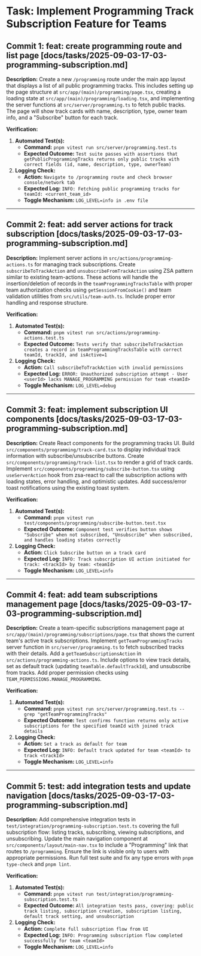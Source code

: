 # Task: Implement Programming Track Subscription Feature for Teams

## Commit 1: feat: create programming route and list page [docs/tasks/2025-09-03-17-03-programming-subscription.md]
**Description:**
Create a new `/programming` route under the main app layout that displays a list of all public programming tracks. This includes setting up the page structure at `src/app/(main)/programming/page.tsx`, creating a loading state at `src/app/(main)/programming/loading.tsx`, and implementing the server functions at `src/server/programming.ts` to fetch public tracks. The page will show track cards with name, description, type, owner team info, and a "Subscribe" button for each track.

**Verification:**
1.  **Automated Test(s):**
    *   **Command:** `pnpm vitest run src/server/programming.test.ts`
    *   **Expected Outcome:** `Test suite passes with assertions that getPublicProgrammingTracks returns only public tracks with correct fields (id, name, description, type, ownerTeam)`
2.  **Logging Check:**
    *   **Action:** `Navigate to /programming route and check browser console/network tab`
    *   **Expected Log:** `INFO: Fetching public programming tracks for teamId: <current_team_id>`
    *   **Toggle Mechanism:** `LOG_LEVEL=info in .env file`

---

## Commit 2: feat: add server actions for track subscription [docs/tasks/2025-09-03-17-03-programming-subscription.md]
**Description:**
Implement server actions in `src/actions/programming-actions.ts` for managing track subscriptions. Create `subscribeToTrackAction` and `unsubscribeFromTrackAction` using ZSA pattern similar to existing team-actions. These actions will handle the insertion/deletion of records in the `teamProgrammingTracksTable` with proper team authorization checks using `getSessionFromCookie()` and team validation utilities from `src/utils/team-auth.ts`. Include proper error handling and response structure.

**Verification:**
1.  **Automated Test(s):**
    *   **Command:** `pnpm vitest run src/actions/programming-actions.test.ts`
    *   **Expected Outcome:** `Tests verify that subscribeToTrackAction creates a record in teamProgrammingTracksTable with correct teamId, trackId, and isActive=1`
2.  **Logging Check:**
    *   **Action:** `Call subscribeToTrackAction with invalid permissions`
    *   **Expected Log:** `ERROR: Unauthorized subscription attempt - User <userId> lacks MANAGE_PROGRAMMING permission for team <teamId>`
    *   **Toggle Mechanism:** `LOG_LEVEL=debug`

---

## Commit 3: feat: implement subscription UI components [docs/tasks/2025-09-03-17-03-programming-subscription.md]
**Description:**
Create React components for the programming tracks UI. Build `src/components/programming/track-card.tsx` to display individual track information with subscribe/unsubscribe buttons. Create `src/components/programming/track-list.tsx` to render a grid of track cards. Implement `src/components/programming/subscribe-button.tsx` using `useServerAction` hook from zsa-react to call the subscription actions with loading states, error handling, and optimistic updates. Add success/error toast notifications using the existing toast system.

**Verification:**
1.  **Automated Test(s):**
    *   **Command:** `pnpm vitest run test/components/programming/subscribe-button.test.tsx`
    *   **Expected Outcome:** `Component test verifies button shows "Subscribe" when not subscribed, "Unsubscribe" when subscribed, and handles loading states correctly`
2.  **Logging Check:**
    *   **Action:** `Click Subscribe button on a track card`
    *   **Expected Log:** `INFO: Track subscription UI action initiated for track: <trackId> by team: <teamId>`
    *   **Toggle Mechanism:** `LOG_LEVEL=info`

---

## Commit 4: feat: add team subscriptions management page [docs/tasks/2025-09-03-17-03-programming-subscription.md]
**Description:**
Create a team-specific subscriptions management page at `src/app/(main)/programming/subscriptions/page.tsx` that shows the current team's active track subscriptions. Implement `getTeamProgrammingTracks` server function in `src/server/programming.ts` to fetch subscribed tracks with their details. Add a `getTeamSubscriptionsAction` in `src/actions/programming-actions.ts`. Include options to view track details, set as default track (updating `teamTable.defaultTrackId`), and unsubscribe from tracks. Add proper permission checks using `TEAM_PERMISSIONS.MANAGE_PROGRAMMING`.

**Verification:**
1.  **Automated Test(s):**
    *   **Command:** `pnpm vitest run src/server/programming.test.ts --grep "getTeamProgrammingTracks"`
    *   **Expected Outcome:** `Test confirms function returns only active subscriptions for the specified teamId with joined track details`
2.  **Logging Check:**
    *   **Action:** `Set a track as default for team`
    *   **Expected Log:** `INFO: Default track updated for team <teamId> to track <trackId>`
    *   **Toggle Mechanism:** `LOG_LEVEL=info`

---

## Commit 5: test: add integration tests and update navigation [docs/tasks/2025-09-03-17-03-programming-subscription.md]
**Description:**
Add comprehensive integration tests in `test/integration/programming-subscription.test.ts` covering the full subscription flow: listing tracks, subscribing, viewing subscriptions, and unsubscribing. Update the main navigation component at `src/components/layout/main-nav.tsx` to include a "Programming" link that routes to `/programming`. Ensure the link is visible only to users with appropriate permissions. Run full test suite and fix any type errors with `pnpm type-check` and `pnpm lint`.

**Verification:**
1.  **Automated Test(s):**
    *   **Command:** `pnpm vitest run test/integration/programming-subscription.test.ts`
    *   **Expected Outcome:** `All integration tests pass, covering: public track listing, subscription creation, subscription listing, default track setting, and unsubscription`
2.  **Logging Check:**
    *   **Action:** `Complete full subscription flow from UI`
    *   **Expected Log:** `INFO: Programming subscription flow completed successfully for team <teamId>`
    *   **Toggle Mechanism:** `LOG_LEVEL=info`